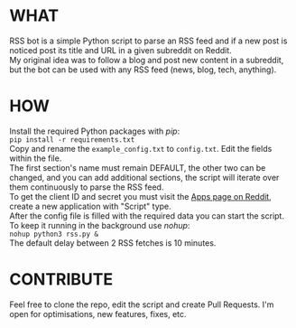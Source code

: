 # WHAT  
RSS bot is a simple Python script to parse an RSS feed and if a new post is noticed post its title and URL in a given subreddit on Reddit.  
My original idea was to follow a blog and post new content in a subreddit, but the bot can be used with any RSS feed (news, blog, tech, anything).  
  
# HOW  
Install the required Python packages with *pip*:  
`pip install -r requirements.txt`  
Copy and rename the `example_config.txt` to `config.txt`. Edit the fields within the file.  
The first section's name must remain DEFAULT, the other two can be changed, and you can add additional sections, the script will iterate over them continuously to parse the RSS feed.  
To get the client ID and secret you must visit the [Apps page on Reddit](https://ssl.reddit.com/prefs/apps/), create a new application with "Script" type.  
After the config file is filled with the required data you can start the script. To keep it running in the background use *nohup*:  
`nohup python3 rss.py &`  
The default delay between 2 RSS fetches is 10 minutes.  
  
# CONTRIBUTE  
Feel free to clone the repo, edit the script and create Pull Requests. I'm open for optimisations, new features, fixes, etc.